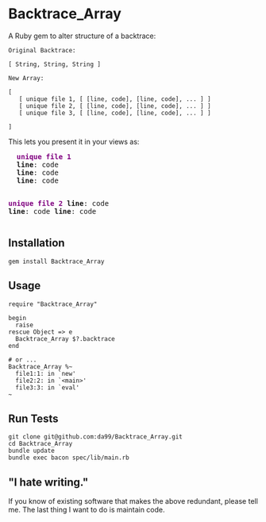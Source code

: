 
Backtrace\_Array
================

A Ruby gem to alter structure of a backtrace:

    Original Backtrace:

    [ String, String, String ]

    New Array:

    [
       [ unique file 1, [ [line, code], [line, code], ... ] ]
       [ unique file 2, [ [line, code], [line, code], ... ] ]
       [ unique file 3, [ [line, code], [line, code], ... ] ]
      
    ]

This lets you present it in your views as:

<p>
  <pre>
  <b style="color: purple;">unique file 1</b>
  <b>line</b>: code
  <b>line</b>: code
  <b>line</b>: code

  <b style="color: purple;">unique file 2</b>
  <b>line</b>: code
  <b>line</b>: code
  <b>line</b>: code
  </pre>
</p>

Installation
------------

    gem install Backtrace_Array

Usage
------

    require "Backtrace_Array"
    
    begin
      raise
    rescue Object => e
      Backtrace_Array $?.backtrace
    end

    # or ...
    Backtrace_Array %~
      file1:1: in `new'
      file2:2: in `<main>'
      file3:3: in `eval'
    ~


Run Tests
---------

    git clone git@github.com:da99/Backtrace_Array.git
    cd Backtrace_Array
    bundle update
    bundle exec bacon spec/lib/main.rb

"I hate writing."
-----------------------------

If you know of existing software that makes the above redundant,
please tell me. The last thing I want to do is maintain code.

